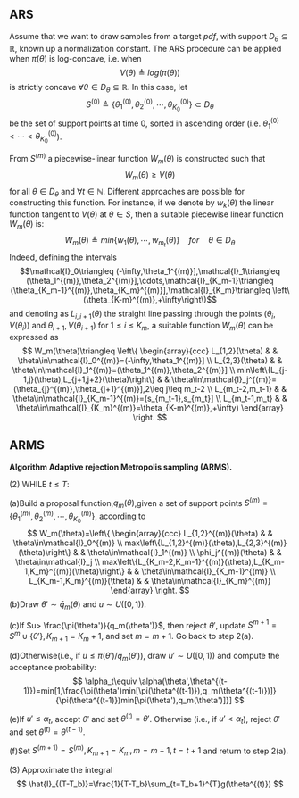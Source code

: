 ## ARS

Assume that we want to draw samples from a target $`pdf`$, with support $`D_{\theta}\subseteq \mathbb{R}`$, known up a normalization constant. The ARS procedure can be applied when $`\pi(\theta)`$ is log-concave, i.e. when
$$V(\theta)\triangleq log(\pi(\theta))$$
is strictly concave $`\forall \theta\in D_{\theta}\subseteq \mathbb{R}`$. In this case, let
$$S^{(0)}\triangleq \left\{\theta_1^{(0)},\theta_2^{(0)},\cdots,\theta_{K_0}^{(0)}\right\}\subset D_{\theta}$$
be the set of support points at time $`0`$, sorted in ascending order (i.e. $`\theta_1^{(0)}<\cdots<\theta_{K_0}^{(0)}`$).

From $`S^{(m)}`$ a piecewise-linear function $`W_m(\theta)`$ is constructed such that
$$W_m(\theta)\geq V(\theta)$$
for all $`\theta\in D_{\theta}`$ and $`\forall t\in \mathbb{N}`$. Different approaches are possible for constructing this function. For instance, if we denote by $w_k(\theta)$ the linear function tangent to $`V(\theta)`$ at $`\theta\in S`$, then a suitable piecewise linear function $`W_m(\theta)`$ is:
$$W_m(\theta)\triangleq min\left\{w_1(\theta),\cdots,w_{m_t}(\theta)\right\}\quad for\quad \theta\in D_{\theta}$$
Indeed, defining the intervals
$$\mathcal{I}_0\triangleq (-\infty,\theta_1^{(m)}],\mathcal{I}_1\triangleq (\theta_1^{(m)},\theta_2^{(m)}],\cdots,\mathcal{I}_{K_m-1}\triangleq (\theta_{K_m-1}^{(m)},\theta_{K_m}^{(m)}],\mathcal{I}_{K_m}\triangleq \left\(\theta_{K-m}^{(m)},+\infty\right\)$$
and denoting as $L_{i,i+1}(\theta)$ the straight line passing through the points $(\theta_i,V(\theta_i))$ and $\theta_{i+1},V(\theta_{i+1})$ for $1\leq i\leq K_m$, a suitable function $W_m(\theta)$ can be expressed as
$$
   W_m(\theta)\triangleq \left\{
    \begin{array}{ccc}
      L_{1,2}(\theta) &  & \theta\in\mathcal{I}_0^{(m)}=(-\infty,\theta_1^{(m)}]  \\
      L_{2,3}(\theta) &  & \theta\in\mathcal{I}_1^{(m)}=(\theta_1^{(m)},\theta_2^{(m)}] \\
      min\left\{L_{j-1,j}(\theta),L_{j+1,j+2}(\theta)\right\} &  & \theta\in\mathcal{I}_j^{(m)}=(\theta_{j}^{(m)},\theta_{j+1}^{(m)}],2\leq j\leq m_t-2 \\
      L_{m_t-2,m_t-1} &  & \theta\in\mathcal{I}_{K_m-1}^{(m)}=(s_{m_t-1},s_{m_t}] \\
      L_{m_t-1,m_t} &  & \theta\in\mathcal{I}_{K_m}^{(m)}=\theta_{K-m}^{(m)},+\infty)
    \end{array} \right.
$$


## ARMS

**Algorithm Adaptive rejection Metropolis sampling (ARMS).**

$(2)$ WHILE $t\leq T$:

(a)Build a proposal function,$q_m(\theta)$,given a set of support points $S^{(m)}=\left\{\theta_1^{(m)},\theta_2^{(m)},\cdots,\theta_{K_0}^{(m)}\right\}$, according to
$$
W_m(\theta)=\left\{
    \begin{array}{ccc}
      L_{1,2}^{(m)}(\theta) &  & \theta\in\mathcal{I}_0^{(m)}  \\
      max\left\{L_{1,2}^{(m)}(\theta),L_{2,3}^{(m)}(\theta)\right\} &  & \theta\in\mathcal{I}_1^{(m)} \\
      \phi_j^{(m)}(\theta) &  & \theta\in\mathcal{I}_j \\
      max\left\{L_{K_m-2,K_m-1}^{(m)}(\theta),L_{K_m-1,K_m}^{(m)}(\theta)\right\} &  & \theta\in\mathcal{I}_{K_m-1}^{(m)} \\
      L_{K_m-1,K_m}^{(m)}(\theta) &  & \theta\in\mathcal{I}_{K_m}^{(m)}
    \end{array} \right.
$$
(b)Draw $\theta'\sim \bar{q}_m(\theta)$ and $u\sim U([0,1))$.

(c)If $u> \frac{\pi(\theta')}{q_m(\theta')}$, then reject $\theta'$, update $S^{m+1}=S^{m} \cup \left\{ \theta' \right\},K_{m+1}=K_m+1$, and set $m=m+1$. Go back to step 2(a).

(d)Otherwise(i.e., if $u \leq \pi(\theta')/q_m(\theta')$), draw $u'\sim U([0,1))$ and compute the acceptance probability:
$$
\alpha_t\equiv \alpha(\theta',\theta^{(t-1)})=min[1,\frac{\pi(\theta')min[\pi(\theta^{(t-1)}),q_m(\theta^{(t-1)})]}{\pi(\theta^{(t-1)})min[\pi(\theta'),q_m(\theta')]}]
$$


(e)If $u'\leq \alpha_t$, accept $\theta'$ and set $\theta^{(t)}=\theta'$. Otherwise (i.e., if $u'<\alpha_t$), reject $\theta'$ and set $\theta^{(t)}=\theta^{(t-1)}$.

(f)Set $S^{(m+1)}=S^{(m)},K_{m+1}=K_m,m=m+1,t=t+1$ and return to step 2(a).

$(3)$ Approximate the integral
$$
\hat{I}_{(T-T_b)}=\frac{1}{T-T_b}\sum_{t=T_b+1}^{T}g(\theta^{(t)})
$$
